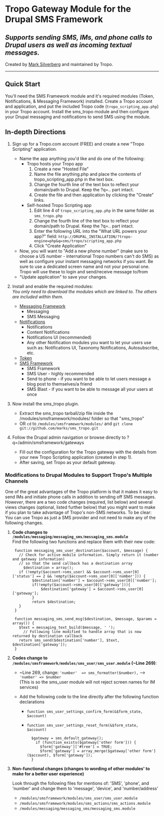 Tropo Gateway Module for the Drupal SMS Framework
=================================================
_Supports sending SMS, IMs, and phone calls to Drupal users as well as incoming textual messages._
--------------------------------------------------------------------------------------------------

Created by [Mark Silverberg](http://github.com/marks) and maintained by Tropo.

* * *

## Quick Start
You'll need the SMS Framework module and it's required modules (Token, Notifications, & Messaging Framework) installed. Create a Tropo account and application, and put the included Tropo code (`tropo_scripting_app.php`) in your Tropo account. Install the sms_tropo module and then configure your Drupal messaging and notifications to send SMS using the module.

## In-depth Directions
1. Sign up for a Tropo.com account (FREE) and create a new "Tropo Scripting" application.
	* Name the app anything you'd like and do one of the following:
		* Tropo hosts your Tropo app
			1. Create a new "Hosted File"
			2. Name the file anything.php and place the contents of tropo_scripting_app.php in the text box.
			3. Change the fourth line of the text box to reflect your domain/path to Drupal. Keep the ?q=.. part intact.
			4. Create the file and then application by clicking the "Create" links.
		* Self-hosted Tropo Scripting app
			1. Edit line 4 of `tropo_scripting_app.php` in the same folder as `sms_tropo.php`
			2. Change the fourth line of the text box to reflect your domain/path to Drupal. Keep the ?q=.. part intact.
			3. Enter the following URL into the "What URL powers your app?" field: `http://DRUPAL_INSTALLATION/?tropo-engine=php&q=sms/tropo/scripting_app.php`
			4. Click "Create Application"
	* Now, you will want to "Add a new phone number" (make sure to choose a US number - international Tropo numbers can't do SMS) as well as configure your instant messaging networks if you want. Be sure to use a dedicated screen name and not your personal one. Tropo will use these to login and send/receive message to/from
	* "Update application" to save your changes.
	
2. Install and enable the required modules:  
	_You only need to download the modules which are linked to. The others are included within them._
	* [Messaging Framework](http://drupal.org/project/messaging "Messaging Framework")
		* Messaging
		* SMS Messaging
	* [Notifications](http://drupal.org/project/notifications "Notifications")
		* Notifications
		* Content Notifications
		* Notifications UI (recommended)
		* Any other Notification modules you want to let your users use such as: Notifications UI, Taxonomy Notifications,  Autosubscribe, etc.
	* [Token](http://drupal.org/project/token "Token")
	* [SMS Framework](http://drupal.org/project/smsframework "SMSFramework")
		* SMS Framework
		* SMS User - highly recommended
		* Send to phone - if you want to be able to let users message a blog post to themselves/a friend
		* SMS Blast - if you want to be able to message all your users at once

3. Now install the sms_tropo plugin.
	* Extract the sms_tropo tarball/zip file inside the /modules/smsframework/modules/ folder so that "sms_tropo"
	* OR `cd` to `/modules/smsframework/modules/` and `git clone git://github.com/marks/sms_tropo.git`
	
4. Follow the Drupal admin navigation or browse directly to ?q=/admin/smsframework/gateways 
	* Fill out the configuration for the Tropo gateway with the details from your new Tropo Scripting application (created in step 1).
	* After saving, set Tropo as your default gateway.

### Modifications to Drupal Modules to Support Tropo's Multiple Channels
One of the great advantages of the Tropo platform is that it makes it easy to send IMs and initiate phone calls in addition to sending off SMS messages.  
_However_, there are a two code changes (required, list below) and several views changes (optional, listed further below) that you might want to make if you plan to take advantage of Tropo's non-SMS networks.
To be clear: You can use Tropo as just a SMS provider and not need to make any of the following changes. 

1. **Code changes to `/modules/messaging/messaging_sms/messaging_sms.module`**  
	Find the following two functions and replace them with their new code:

		function messaging_sms_user_destination($account, $message) {
		  // Check for active mobile information. Simply return it (number and gateway information)
		  // so that the send callback has a destination array
			$destination = array();
		  if (!empty($account->sms_user) && $account->sms_user[0]['status'] == 2 && !empty($account->sms_user[0]['number'])) {
				$destination['number'] = $account->sms_user[0]['number'];
				if(!empty($account->sms_user[0]['gateway'])){
					$destination['gateway'] = $account->sms_user[0]['gateway'];
				}
				return $destination;
		  }
		}

		function messaging_sms_send_msg($destination, $message, $params = array()) {
		  $text = messaging_text_build($message, ' ');
			// Following line modified to handle array that is now returned by destination callback
		  return sms_send($destination['number'], $text, $destination['gateway']);
		}
		  
2. **Codes change to `/modules/smsframework/modules/sms_user/sms_user.module` (~Line 269)**:  

	* ~Line 269, change: `'number'  => sms_formatter($number),` --> `'number' => $number`  
		(This is so the sms_user module will not reject screen names for IM services)  
	* Add the following code to the line directly after the following function declarations
	
		* `function sms_user_settings_confirm_form(&$form_state, $account)`
		* `function sms_user_settings_reset_form(&$form_state, $account)`
			
			
				$gateway = sms_default_gateway();
				  if (function_exists($gateway['other form'])) {
				    $form['gateway']['#tree'] = TRUE;
				    $form['gateway'] = array_merge($gateway['other form']($account), $form['gateway']);
				}
		  
     
3. **Non-functional changes (changes to wording of other modules' to make for a better user experience)**
	  
	Look through the following files for mentions of: 'SMS', 'phone', and 'number' and change them to 'message', 'device', and 'number/address'
	* `/modules/smsframework/modules/sms_user/sms_user.module`
	* `/modules/smsframework/modules/sms_actions/sms_actions.module`
	* `/modules/messaging/messaging_sms/messaging_sms.module`